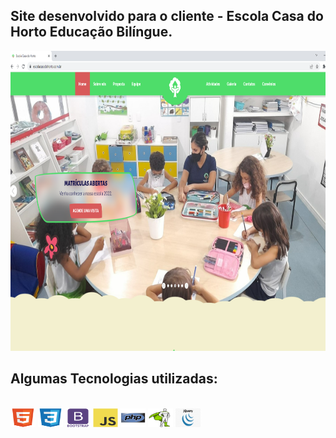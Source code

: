 ## Site desenvolvido para o cliente - Escola Casa do Horto Educação Bilíngue.
<a href="https://www.https://www.escolacasadohorto.com.br"><img src="imagens/site.png" width="680px" height="480px"></a>

## Algumas Tecnologias utilizadas:
<div style="display: inline_block "><br>
    <img align="center " alt="HTML " height="30 " width="40 " src="imagens/html.svg">
    <img align="center " alt="CSS " height="30 " width="40 " src="imagens/css.svg">
    <img align="center " alt="bootstrap " height="30 " width="40 " src="imagens/bootstrap.svg">
    <img align="center " alt="Js " height="30 " width="40 " src="imagens/js.svg">
    <img align="center " alt="Php" height="30 " width="40 " src="imagens/php.svg">
    <img align="center " alt="Gsap " height="30 " width="40 " src="imagens/gsap_icon.png">
    <img align="center " alt="jQuery" height="30 " width="40 " src="imagens/jquery_icon.png">
</div>

##


<!--
**danilovviana/escolacasadohorto** é um repositório ✨ importante pra mim_ ✨ porque este arquivo é a divulgação de um trabalho realizado profissionalmente.
